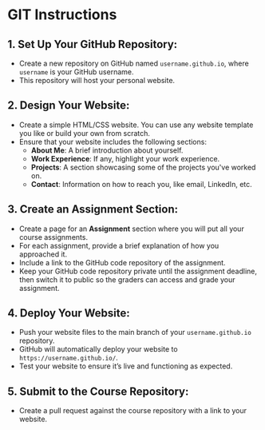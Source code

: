 # GIT Instructions

## 1. Set Up Your GitHub Repository:
- Create a new repository on GitHub named `username.github.io`, where `username` is your GitHub username.
- This repository will host your personal website.

## 2. Design Your Website:
- Create a simple HTML/CSS website. You can use any website template you like or build your own from scratch.
- Ensure that your website includes the following sections:
  - **About Me**: A brief introduction about yourself.
  - **Work Experience**: If any, highlight your work experience.
  - **Projects**: A section showcasing some of the projects you've worked on.
  - **Contact**: Information on how to reach you, like email, LinkedIn, etc.

## 3. Create an Assignment Section:
- Create a page for an **Assignment** section where you will put all your course assignments.
- For each assignment, provide a brief explanation of how you approached it.
- Include a link to the GitHub code repository of the assignment.
- Keep your GitHub code repository private until the assignment deadline, then switch it to public so the graders can access and grade your assignment.

## 4. Deploy Your Website:
- Push your website files to the main branch of your `username.github.io` repository.
- GitHub will automatically deploy your website to `https://username.github.io/`.
- Test your website to ensure it’s live and functioning as expected.

## 5. Submit to the Course Repository:
- Create a pull request against the course repository with a link to your website.
